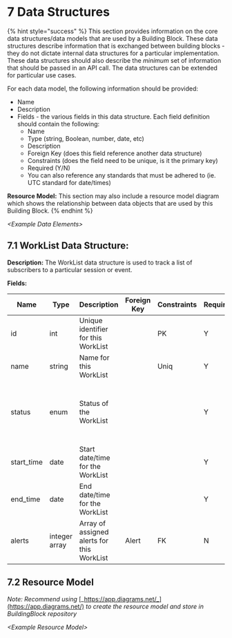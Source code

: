# 7 Data Structures

{% hint style="success" %}
This section provides information on the core data structures/data models that are used by a Building Block. These data structures describe information that is exchanged between building blocks - they do not dictate internal data structures for a particular implementation. These data structures should also describe the _minimum_ set of information that should be passed in an API call. The data structures can be extended for particular use cases.

For each data model, the following information should be provided:

* Name
* Description
* Fields - the various fields in this data structure. Each field definition should contain the following:
  * Name
  * Type (string, Boolean, number, date, etc)
  * Description
  * Foreign Key (does this field reference another data structure)
  * Constraints (does the field need to be unique, is it the primary key)
  * Required (Y/N)
  * You can also reference any standards that must be adhered to (ie. UTC standard for date/times)

**Resource Model:** This section may also include a resource model diagram which shows the relationship between data objects that are used by this Building Block.
{% endhint %}

_\<Example Data Elements>_

## 7.1 WorkList Data Structure:  <a href="#worklist-data-structure" id="worklist-data-structure"></a>

**Description:** The WorkList data structure is used to track a list of subscribers to a particular session or event.

**Fields:**

| **Name**    | **Type**      | **Description**                            | **Foreign Key** | **Constraints** | **Required** | **Standards** | **Notes**                                                                   |
| ----------- | ------------- | ------------------------------------------ | --------------- | --------------- | ------------ | ------------- | --------------------------------------------------------------------------- |
| id          | int           | Unique identifier for this WorkList        |                 | PK              | Y            |               | Generated by building block on creation                                     |
| name        | string        | Name for this WorkList                     |                 | Uniq            | Y            |               |                                                                             |
| status      | enum          | Status of the WorkList                     |                 |                 | Y            |               | enum that is defined with the following fields: ACTIVE, SUSPENDED, CANCELED |
| start\_time | date          | Start date/time for the WorkList           |                 |                 | Y            |               |                                                                             |
| end\_time   | date          | End date/time for the WorkList             |                 |                 | Y            |               |                                                                             |
| alerts      | integer array | Array of assigned alerts for this WorkList | Alert           | FK              | N            |               |                                                                             |

## 7.2 Resource Model

_Note: Recommend using_ [_https://app.diagrams.net/_](https://app.diagrams.net/) _to create the resource model and store in BuildingBlock repository_

&#x20;_\<Example Resource Model>_

<figure><img src="https://files.gitbook.com/v0/b/gitbook-x-prod.appspot.com/o/spaces%2FzdXe8NbIMZIv5sydPBf6%2Fuploads%2Fgit-blob-736cd906cff209af7113b298653cb11a8b5935b6%2Fdata-structures.png?alt=media" alt=""><figcaption></figcaption></figure>

&#x20;
